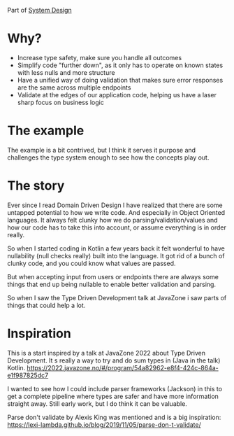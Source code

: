 Part of [System Design](system-design.md)

# Why?

- Increase type safety, make sure you handle all outcomes
- Simplify code "further down", as it only has to operate on known states with less nulls and more structure
- Have a unified way of doing validation that makes sure error responses are the same across multiple endpoints
- Validate at the edges of our application code, helping us have a laser sharp focus on business logic

# The example

The example is a bit contrived, but I think it serves it purpose and challenges the type system enough to see how the concepts play out.

# The story

Ever since I read Domain Driven Design I have realized that there are some untapped potential to how we write code. And especially in Object Oriented languages. It always felt clunky how we do parsing/validation/values and how our code has to take this into account, or assume everything is in order really.

So when I started coding in Kotlin a few years back it felt wonderful to have nullability (null checks really) built into the language. It got rid of a bunch of clunky code, and you could know what values are passed.

But when accepting input from users or endpoints there are always some things that end up being nullable to enable better validation and parsing.

So when I saw the Type Driven Development talk at JavaZone i saw parts of things that could help a lot.

# Inspiration
This is a start inspired by a talk at JavaZone 2022 about Type Driven Development. It s really a way to try and do sum types in (Java in the talk) Kotlin. https://2022.javazone.no/#/program/54a82962-e8f4-424c-864a-e1f987825dc7

I wanted to see how I could include parser frameworks (Jackson) in this to get a complete pipeline where types are safer and have more information straight away. Still early work, but I do think it can be valuable.

Parse don't validate by Alexis King was mentioned and is a big inspiration: https://lexi-lambda.github.io/blog/2019/11/05/parse-don-t-validate/